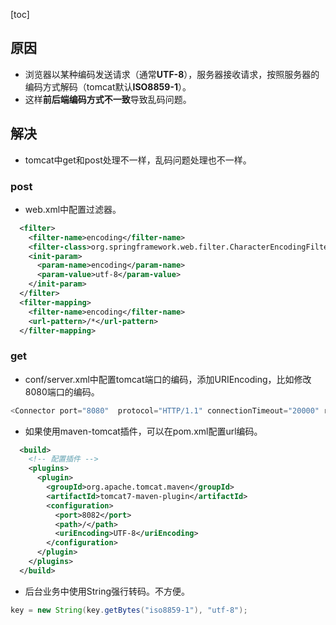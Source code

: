 [toc]
## 原因 ##
- 浏览器以某种编码发送请求（通常**UTF-8**），服务器接收请求，按照服务器的编码方式解码（tomcat默认**ISO8859-1**）。
- 这样**前后端编码方式不一致**导致乱码问题。

## 解决 ##
- tomcat中get和post处理不一样，乱码问题处理也不一样。
### post ###
- web.xml中配置过滤器。
```xml
  <filter>
    <filter-name>encoding</filter-name>
    <filter-class>org.springframework.web.filter.CharacterEncodingFilter</filter-class>
    <init-param>
      <param-name>encoding</param-name>
      <param-value>utf-8</param-value>
    </init-param>
  </filter>
  <filter-mapping>
    <filter-name>encoding</filter-name>
    <url-pattern>/*</url-pattern>
  </filter-mapping>
```

### get ###
- conf/server.xml中配置tomcat端口的编码，添加URIEncoding，比如修改8080端口的编码。
```java
<Connector port="8080"  protocol="HTTP/1.1" connectionTimeout="20000" redirectPort="8443" URIEncoding="UTF-8" />
```

- 如果使用maven-tomcat插件，可以在pom.xml配置url编码。
```xml
  <build>
    <!-- 配置插件 -->
    <plugins>
      <plugin>
        <groupId>org.apache.tomcat.maven</groupId>
        <artifactId>tomcat7-maven-plugin</artifactId>
        <configuration>
          <port>8082</port>
          <path>/</path>
          <uriEncoding>UTF-8</uriEncoding>
        </configuration>
      </plugin>
    </plugins>
  </build>
```

- 后台业务中使用String强行转码。不方便。
```java
key = new String(key.getBytes("iso8859-1"), "utf-8");
```


